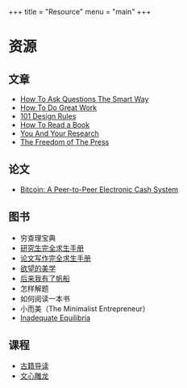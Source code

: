 +++
title = "Resource"
menu = "main"
+++

# 资源

## 文章

* [How To Ask Questions The Smart Way](http://www.catb.org/~esr/faqs/smart-questions.html)
* [How To Do Great Work](http://www.paulgraham.com/greatwork.html)
* [101 Design Rules](https://www.wearecollins.com/ideas/101-design-rules/)
* [How To Read a Book](https://pne.people.si.umich.edu/PDF/howtoread.pdf)
* [You And Your Research](https://www.cs.virginia.edu/~robins/YouAndYourResearch.html)
* [The Freedom of The Press](https://www.orwellfoundation.com/the-orwell-foundation/orwell/essays-and-other-works/the-freedom-of-the-press/)

## 论文

* [Bitcoin: A Peer-to-Peer Electronic Cash System](https://bitcoin.org/en/bitcoin-paper)

## 图书

* 穷查理宝典
* [研究生完全求生手册](https://book.douban.com/subject/27108502/)
* [论文写作完全求生手册](https://book.douban.com/subject/36244182/)
* [欲望的美学](https://book.douban.com/subject/35449578/)
* [后来我有了帆船](https://mp.weixin.qq.com/mp/appmsgalbum?__biz=Mzg4MjM3MTcwMg==&action=getalbum&album_id=2729760174181433346)
* 怎样解题
* 如何阅读一本书
* 小而美（The Minimalist Entrepreneur）
* [Inadequate Equilibria](https://equilibriabook.com/toc/)

## 课程

* [古籍导读](https://ocw.nthu.edu.tw/ocw/index.php?page=course&cid=146)
* [文心雕龙](https://ocw.nthu.edu.tw/ocw/index.php?page=course&cid=267)
